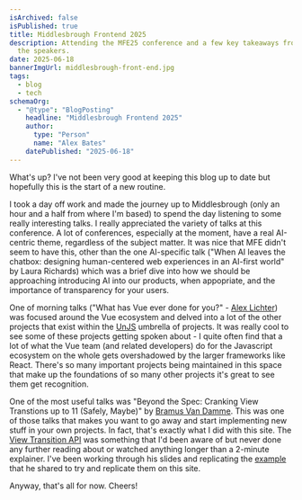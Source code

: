 ```yaml
---
isArchived: false
isPublished: true
title: Middlesbrough Frontend 2025
description: Attending the MFE25 conference and a few key takeaways from some of
  the speakers.
date: 2025-06-18
bannerImgUrl: middlesbrough-front-end.jpg
tags:
  - blog
  - tech
schemaOrg:
  - "@type": "BlogPosting"
    headline: "Middlesbrough Frontend 2025"
    author:
      type: "Person"
      name: "Alex Bates"
    datePublished: "2025-06-18"
---
```


What's up? I've not been very good at keeping this blog up to date but hopefully this is the start of a new routine.

I took a day off work and made the journey up to Middlesbrough (only an hour and a half from where I'm based) to spend the day listening to some really interesting talks. I really appreciated the variety of talks at this conference. A lot of conferences, especially at the moment, have a real AI-centric theme, regardless of the subject matter. It was nice that MFE didn't seem to have this, other than the one AI-specific talk ("When AI leaves the chatbox: designing human-centered web experiences in an AI-first world" by Laura Richards) which was a brief dive into how we should be approaching introducing AI into our products, when appopriate, and the importance of transparency for your users.

One of morning talks ("What has Vue ever done for you?" - [Alex Lichter](https://www.lichter.io/)) was focused around the Vue ecosystem and delved into a lot of the other projects that exist within the [UnJS](https://unjs.io/) umbrella of projects. It was really cool to see some of these projects getting spoken about - I quite often find that a lot of what the Vue team (and related developers) do for the Javascript ecosystem on the whole gets overshadowed by the larger frameworks like React. There's so many important projects being maintained in this space that make up the foundations of so many other projects it's great to see them get recognition.

One of the most useful talks was "Beyond the Spec: Cranking View Transtions up to 11 (Safely, Maybe)" by [Bramus Van Damme](https://bram.us/). This was one of those talks that makes you want to go away and start implementing new stuff in your own projects. In fact, that's exactly what I did with this site. The [View Transition API](https://developer.mozilla.org/en-US/docs/Web/API/View_Transition_API) was something that I'd been aware of but never done any further reading about or watched anything longer than a 2-minute explainer. I've been working through his slides and replicating the [example](https://live-transitions.pages.dev/) that he shared to try and replicate them on this site.

Anyway, that's all for now. Cheers!
